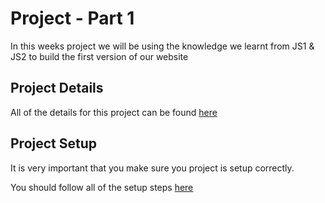# Project - Part 1

In this weeks project we will be using the knowledge we learnt from JS1 & JS2 to build the first version of our website

## Project Details

All of the details for this project can be found [here](https://github.com/CodeYourFuture/syllabus/tree/london/js-core-3/tv-show-dom-project)

## Project Setup

It is very important that you make sure you project is setup correctly.

You should follow all of the setup steps [here](https://github.com/CodeYourFuture/syllabus/blob/london/js-core-3/tv-show-dom-project/getting-started.md)
